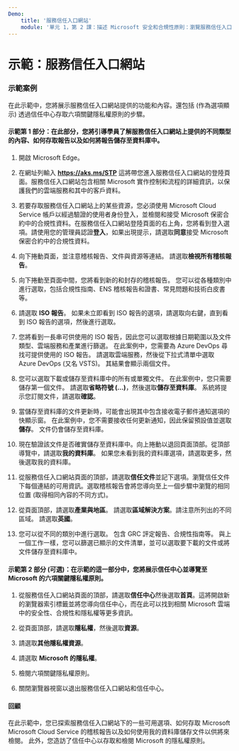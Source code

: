 ```yaml
---
Demo:
    title: '服務信任入口網站'
    module: '單元 1，第 2 課：描述 Microsoft 安全和合規性原則：瀏覽服務信任入口網站'
---
```


# 示範：服務信任入口網站

### 示範案例

在此示範中，您將展示服務信任入口網站提供的功能和內容。還包括 (作為選項顯示) 透過信任中心存取六項關鍵隱私權原則的步驟。

#### 示範第 1 部分：在此部分，您將引導學員了解服務信任入口網站上提供的不同類型的內容、如何存取報告以及如何將報告儲存至資料庫中。 

1. 開啟 Microsoft Edge。

1. 在網址列輸入 **https://aks.ms/STP** 這將帶您進入服務信任入口網站的登陸頁面。服務信任入口網站包含相關 Microsoft 實作控制和流程的詳細資訊，以保護我們的雲端服務和其中的客戶資料。 

1. 若要存取服務信任入口網站上的某些資源，您必須使用 Microsoft Cloud Service 帳戶以經過驗證的使用者身份登入，並檢閱和接受 Microsoft 保密合約中的合規性資料。在服務信任入口網站登陸頁面的右上角，您將看到登入選項。請使用您的管理員認證**登入**，如果出現提示，請選取**同意**接受 Microsoft 保密合約中的合規性資料。

1. 向下捲動頁面，並注意稽核報告、文件與資源等連結。  請選取**檢視所有稽核報告**。

1. 向下捲動至頁面中間，您將看到新的和封存的稽核報告。  您可以從各種類別中進行選取，包括合規性指南、ENS 稽核報告和證書、常見問題和技術白皮書等。

1. 請選取 **ISO 報告**。  如果未立即看到 ISO 報告的選項，請選取向右鍵，直到看到 ISO 報告的選項，然後進行選取。

1. 您將看到一長串可供使用的 ISO 報告，因此您可以選取根據日期範圍以及文件類型、雲端服務和產業進行篩選。  在此案例中，您需要為 Azure DevOps 尋找可提供使用的 ISO 報告。  請選取雲端服務，然後從下拉式清單中選取 Azure DevOps (又名 VSTS)。  其結果會顯示兩個文件。

1. 您可以選取下載或儲存至資料庫中的所有或單獨文件。  在此案例中，您只需要儲存第一個文件。  請選取**省略符號 (...)**，然後選取**儲存至資料庫**。  系統將提示您訂閱文件，請選取**確認**。

1. 當儲存至資料庫的文件更新時，可能會出現其中包含接收電子郵件通知選項的快顯示窗。  在此案例中，您不需要接收任何更新通知，因此保留預設值並選取**儲存**。  文件仍會儲存至資料庫。

1. 現在驗證該文件是否確實儲存至資料庫中。向上捲動以退回頁面頂部。從頂部導覽中，請選取**我的資料庫**。  如果您未看到我的資料庫選項，請選取更多，然後選取我的資料庫。

1. 從服務信任入口網站頁面的頂部，請選取**信任文件**並記下選項。瀏覽信任文件下每個連結的可用資訊。選取稽核報告會將您導向至上一個步驟中瀏覽的相同位置 (取得相同內容的不同方式)。  

1. 從頁面頂部，請選取**產業與地區**。  請選取**區域解決方案**。請注意所列出的不同區域。  請選取**英國**。  

1. 您可以從不同的類別中進行選取。  包含 GRC 評定報告、合規性指南等。  與上一個工作一樣，您可以篩選已顯示的文件清單，並可以選取要下載的文件或將文件儲存至資料庫中。

#### 示範第 2 部分 (可選)：在示範的這一部分中，您將展示信任中心並導覽至 Microsoft 的六項關鍵隱私權原則。

1. 從服務信任入口網站頁面的頂部，請選取**信任中心**然後選取**首頁**。這將開啟新的瀏覽器索引標籤並將您導向信任中心，而在此可以找到相關 Microsoft 雲端中的安全性、合規性和隱私權等更多資訊。

1. 從頁面頂部，請選取**隱私權**，然後選取**資源**。

1. 請選取**其他隱私權資源**。

1. 請選取 **Microsoft 的隱私權**。

1. 檢閱六項關鍵隱私權原則。

1. 關閉瀏覽器視窗以退出服務信任入口網站和信任中心。

#### 回顧

在此示範中，您已探索服務信任入口網站下的一些可用選項、如何存取 Microsoft Microsoft Cloud Service 的稽核報告以及如何使用我的資料庫儲存文件以供將來檢閱。  此外，您造訪了信任中心以存取和檢閱 Microsoft 的隱私權原則。
